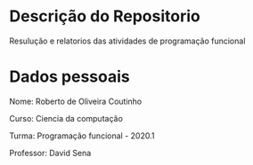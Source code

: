 # Descrição do Repositorio 
Resulução e relatorios das atividades de programação funcional

# Dados pessoais
Nome: Roberto de Oliveira Coutinho<p>
Curso: Ciencia da computação<p>
Turma: Programação funcional - 2020.1<p>
Professor: David Sena<p>

